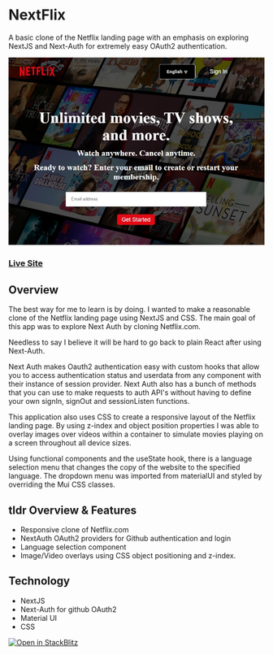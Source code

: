 # NextFlix

A basic clone of the Netflix landing page with an emphasis on exploring NextJS and Next-Auth for extremely easy OAuth2 authentication.

<p align="center"><img src="https://raw.githubusercontent.com/Apesosmarc/Netflix-Clone/main/github_assets/mobile-menu.jpg"/></p>

### **[Live Site](https://trusting-brahmagupta-a5fc11.netlify.app/)**

## Overview

The best way for me to learn is by doing. I wanted to make a reasonable clone of the Netflix landing page using NextJS and CSS. The main goal of this app was to explore Next Auth by cloning Netflix.com.

Needless to say I believe it will be hard to go back to plain React after using Next-Auth. 

Next Auth makes Oauth2 authentication easy with custom hooks that allow you to access authentication status and userdata from any component with their instance of session provider. Next Auth also has a bunch of methods that you can use to make requests to auth API's without having to define your own signIn, signOut and sessionListen functions.

This application also uses CSS to create a responsive layout of the Netflix landing page. By using z-index and object position properties I was able to overlay images over videos within a container to simulate movies playing on a screen throughout all device sizes. 

Using functional components and the useState hook, there is a language selection menu that changes the copy of the website to the specified language. The dropdown menu was imported from materialUI and styled by overriding the Mui CSS classes.

## tldr Overview & Features
- Responsive clone of Netflix.com
- NextAuth OAuth2 providers for Github authentication and login
- Language selection component
- Image/Video overlays using CSS object positioning and z-index.

## Technology
- NextJS
- Next-Auth for github OAuth2
- Material UI 
- CSS



[![Open in StackBlitz](https://developer.stackblitz.com/img/open_in_stackblitz.svg)](https://stackblitz.com/github/vercel/next.js/tree/canary/examples/with-tailwindcss)
